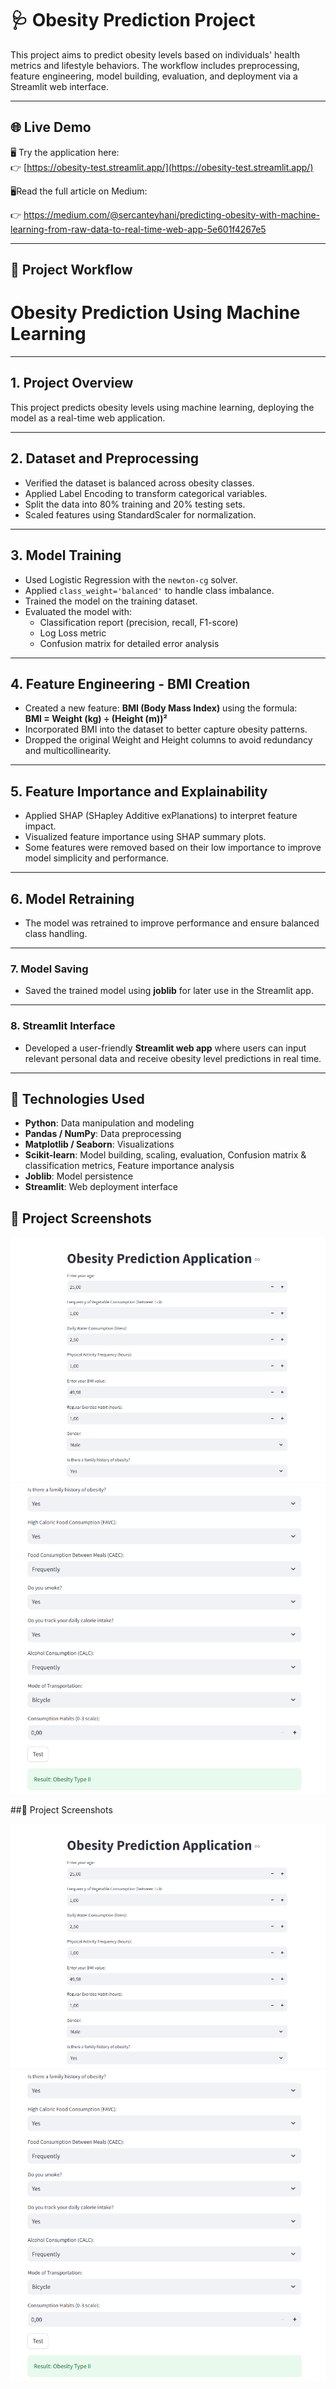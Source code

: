 # 🩺 Obesity Prediction Project

This project aims to predict obesity levels based on individuals' health metrics and lifestyle behaviors. The workflow includes preprocessing, feature engineering, model building, evaluation, and deployment via a Streamlit web interface.

---

## 🌐 Live Demo

🖥️ Try the application here:  
👉 [https://obesity-test.streamlit.app/](https://obesity-test.streamlit.app/)

🖥️Read the full article on Medium:

👉 https://medium.com/@sercanteyhani/predicting-obesity-with-machine-learning-from-raw-data-to-real-time-web-app-5e601f4267e5

---

## 📌 Project Workflow

# Obesity Prediction Using Machine Learning

---

## 1. Project Overview

This project predicts obesity levels using machine learning, deploying the model as a real-time web application.

---

## 2. Dataset and Preprocessing

- Verified the dataset is balanced across obesity classes.
- Applied Label Encoding to transform categorical variables.
- Split the data into 80% training and 20% testing sets.
- Scaled features using StandardScaler for normalization.

---

## 3. Model Training

- Used Logistic Regression with the `newton-cg` solver.
- Applied `class_weight='balanced'` to handle class imbalance.
- Trained the model on the training dataset.
- Evaluated the model with:
  - Classification report (precision, recall, F1-score)
  - Log Loss metric
  - Confusion matrix for detailed error analysis

---

## 4. Feature Engineering - BMI Creation

- Created a new feature: **BMI (Body Mass Index)** using the formula:  
  **BMI = Weight (kg) ÷ (Height (m))²**
- Incorporated BMI into the dataset to better capture obesity patterns.
- Dropped the original Weight and Height columns to avoid redundancy and multicollinearity.

---

## 5. Feature Importance and Explainability

- Applied SHAP (SHapley Additive exPlanations) to interpret feature impact.
- Visualized feature importance using SHAP summary plots.
- Some features were removed based on their low importance to improve model simplicity and performance.
---
## 6. Model Retraining

- The model was retrained to improve performance and ensure balanced class handling.

---


### **7. Model Saving**
- Saved the trained model using **joblib** for later use in the Streamlit app.

---


### **8. Streamlit Interface**
- Developed a user-friendly **Streamlit web app** where users can input relevant personal data and receive obesity level predictions in real time.

---

## 🧰 Technologies Used

- **Python**: Data manipulation and modeling  
- **Pandas / NumPy**: Data preprocessing  
- **Matplotlib / Seaborn**: Visualizations  
- **Scikit-learn**: Model building, scaling, evaluation, Confusion matrix & classification metrics, Feature importance analysis  
- **Joblib**: Model persistence  
- **Streamlit**: Web deployment interface

## 📸 Project Screenshots

![Obesity Prediction 1](screenshots/obesity-1.png)  
![Obesity Prediction 2](screenshots/obesity-2.png)


##📸 Project Screenshots

![Obesity Prediction 1](screenshots/obesity-1.png)  
      ![Obesity Prediction 2](screenshots/obesity-2.png)
